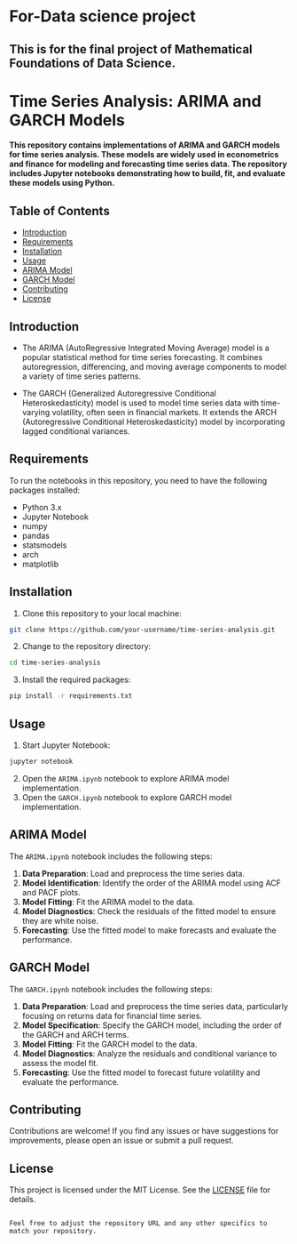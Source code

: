 # For-Data science project
## This is for the final project of Mathematical Foundations of Data Science.

# Time Series Analysis: ARIMA and GARCH Models

#### This repository contains implementations of ARIMA and GARCH models for time series analysis. These models are widely used in econometrics and finance for modeling and forecasting time series data. The repository includes Jupyter notebooks demonstrating how to build, fit, and evaluate these models using Python.

## Table of Contents

- [Introduction](#introduction)
- [Requirements](#requirements)
- [Installation](#installation)
- [Usage](#usage)
- [ARIMA Model](#arima-model)
- [GARCH Model](#garch-model)
- [Contributing](#contributing)
- [License](#license)

## Introduction

- The ARIMA (AutoRegressive Integrated Moving Average) model is a popular statistical method for time series forecasting. It combines autoregression, differencing, and moving average components to model a variety of time series patterns.

- The GARCH (Generalized Autoregressive Conditional Heteroskedasticity) model is used to model time series data with time-varying volatility, often seen in financial markets. It extends the ARCH (Autoregressive Conditional Heteroskedasticity) model by incorporating lagged conditional variances.

## Requirements

To run the notebooks in this repository, you need to have the following packages installed:

- Python 3.x
- Jupyter Notebook
- numpy
- pandas
- statsmodels
- arch
- matplotlib

## Installation

1. Clone this repository to your local machine:

```bash
git clone https://github.com/your-username/time-series-analysis.git
```

2. Change to the repository directory:

```bash
cd time-series-analysis
```

3. Install the required packages:

```bash
pip install -r requirements.txt
```

## Usage

1. Start Jupyter Notebook:

```bash
jupyter notebook
```

2. Open the `ARIMA.ipynb` notebook to explore ARIMA model implementation.
3. Open the `GARCH.ipynb` notebook to explore GARCH model implementation.

## ARIMA Model

The `ARIMA.ipynb` notebook includes the following steps:

1. **Data Preparation**: Load and preprocess the time series data.
2. **Model Identification**: Identify the order of the ARIMA model using ACF and PACF plots.
3. **Model Fitting**: Fit the ARIMA model to the data.
4. **Model Diagnostics**: Check the residuals of the fitted model to ensure they are white noise.
5. **Forecasting**: Use the fitted model to make forecasts and evaluate the performance.

## GARCH Model

The `GARCH.ipynb` notebook includes the following steps:

1. **Data Preparation**: Load and preprocess the time series data, particularly focusing on returns data for financial time series.
2. **Model Specification**: Specify the GARCH model, including the order of the GARCH and ARCH terms.
3. **Model Fitting**: Fit the GARCH model to the data.
4. **Model Diagnostics**: Analyze the residuals and conditional variance to assess the model fit.
5. **Forecasting**: Use the fitted model to forecast future volatility and evaluate the performance.

## Contributing

Contributions are welcome! If you find any issues or have suggestions for improvements, please open an issue or submit a pull request.

## License

This project is licensed under the MIT License. See the [LICENSE](LICENSE) file for details.
```

Feel free to adjust the repository URL and any other specifics to match your repository.
